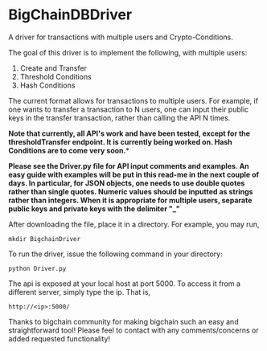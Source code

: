 # BigChainDBDriver
A driver for transactions with multiple users and Crypto-Conditions.

The goal of this driver is to implement the following, with multiple users:
1. Create and Transfer
2. Threshold Conditions
3. Hash Conditions 

The current format allows for transactions to multiple users. For example, if one wants to transfer a transaction to N users, one can input their public keys in the transfer transaction, rather than calling the API N times.

**Note that currently, all API's work and have been tested, except for the thresholdTransfer endpoint. It is currently being worked on. Hash Conditions are to come very soon.***

**Please see the Driver.py file for API input comments and examples. An easy guide with examples will be put in this read-me in the next couple of days. In particular, for JSON objects, one needs to use double quotes rather than single quotes. Numeric values should be inputted as strings rather than integers. When it is appropriate for multiple users, separate public keys and private keys with the delimiter "_"**


After downloading the file, place it in a directory. For example, you may run,


	mkdir BigchainDriver


To run the driver, issue the following command in your directory:


	python Driver.py


The api is exposed at your local host at port 5000. To access it from a different server, simply type the ip. That is, 

	http://<ip>:5000/


Thanks to bigchain community for making bigchain such an easy and straightforward tool! Please feel to contact with any comments/concerns or added requested functionality!

